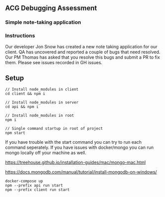 ## ACG Debugging Assessment

### Simple note-taking application

### Instructions

Our developer Jon Snow has created a new note taking application for our client. QA has uncovered and reported a couple of bugs that need resolved. Our PM Thomas has asked that you resolve this bugs and submit a PR to fix them. Please see issues recorded in GH issues.

## Setup

```
// Install node_modules in client
cd client && npm i

// Install node_modules in server
cd api && npm i

// Install node_modules in root
npm i

// Single command startup in root of project
npm start
```

If you have trouble with the start command you can try to run each command seperately. If you have issues with docker/mongo you can run mongo locally off your machine as well.

https://treehouse.github.io/installation-guides/mac/mongo-mac.html

https://docs.mongodb.com/manual/tutorial/install-mongodb-on-windows/

```
docker-compose up
npm --prefix api run start
npm --prefix client run start
```
